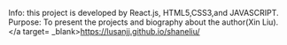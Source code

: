 

Info: this project is developed by React.js, HTML5,CSS3,and JAVASCRIPT.
Purpose: To present the projects and biography about the author(Xin Liu).
</a target= _blank>https://lusanjj.github.io/shaneliu/</a>
